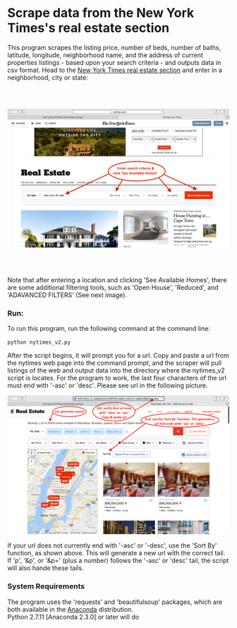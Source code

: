 # Scrape data from the New York Times's real estate section
This program scrapes the listing price, number of beds, number of baths, latitude, longitude, neighborhood name, and the address of current properties listings - based upon your search criteria - and outputs data in csv format. Head to the [New York Times real estate section](https://www.nytimes.com/real-estate/homes-for-sale/) and enter in a neighborhood, city or state:

<br></br>

![Image1 of nytimes website](https://github.com/MDHRDY/A_NY_Times_Real_Estate_Web_Scraper/blob/master/ny_times_real_estate_home_page.png)

<br></br>

Note that after entering a location and clicking 'See Available Homes', there are some additional filtering tools, such as 'Open House', 'Reduced', and 'ADAVANCED FILTERS' (See next image).

### Run:
To run this program, run the following command at the command line:

<pre><code>python nytimes_v2.py</code></pre>

After the script begins, it will prompt you for a url. Copy and paste a url from the nytimes web page into the command prompt, and the scraper will pull listings of the web and output data into the directory where the nytimes_v2 script is locates. For the program to work, the last four characters of the url must end with '-asc' or 'desc'. Please see url in the following picture. 

![Image2 of nytimes website](https://github.com/MDHRDY/A_NY_Times_Real_Estate_Web_Scraper/blob/master/real_estate_search.png)

If your url does not currently end with '-asc' or '-desc', use the 'Sort By' function, as shown above. This will generate a new url with the correct tail. If 'p', '&p', or '&p=' (plus a number) follows the '-asc' or 'desc' tail, the script will also hande these tails.

### System Requirements
The program uses the 'requests' and 'beautifulsoup' packages, which are both available in the [Anaconda](https://www.continuum.io/downloads) distribution.  
Python 2.7.11 [Anaconda 2.3.0] or later will do
